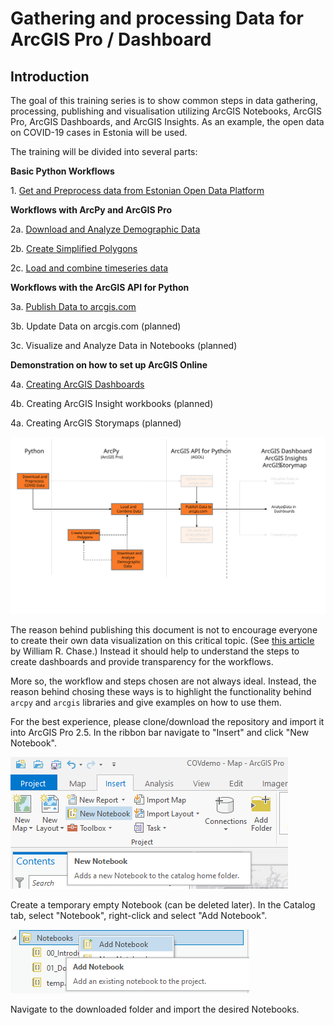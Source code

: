 # Gathering and processing Data for ArcGIS Pro / Dashboard

## Introduction

The goal of this training series is to show common steps in data gathering, processing, publishing and visualisation utilizing ArcGIS Notebooks, ArcGIS Pro, ArcGIS Dashboards, and ArcGIS Insights. As an example, the open data on COVID-19 cases in Estonia will be used.

The training will be divided into several parts:

**Basic Python Workflows**

1\. [Get and Preprocess data from Estonian Open Data Platform](https://github.com/MBennGit/agcovdemo/blob/master/01_Download_and_Preprocess_Data.ipynb)

**Workflows with ArcPy and ArcGIS Pro**

2a\. [Download and Analyze Demographic Data](https://github.com/MBennGit/agcovdemo/blob/master/02a_Download_and_Analyze_Demographic_Data.ipynb)

2b\. [Create Simplified Polygons](https://github.com/MBennGit/agcovdemo/blob/master/02b_Create_Simplified_Polygons.ipynb)

2c\. [Load and combine timeseries data](https://github.com/MBennGit/agcovdemo/blob/master/02c_Load_and_combine_timeseries_data.ipynb)


**Workflows with the ArcGIS API for Python**

3a\. [Publish Data to arcgis.com](https://github.com/MBennGit/agcovdemo/blob/master/03a_publish_data_into_arcgis.com.ipynb)

3b\. Update Data on arcgis.com (planned)

3c\. Visualize and Analyze Data in Notebooks (planned)

**Demonstration on how to set up ArcGIS Online**

4a\. [Creating ArcGIS Dashboards](https://github.com/MBennGit/agcovdemo/blob/master/04a_visualize_data_in_arcgis.com.ipynb)

4b\. Creating ArcGIS Insight workbooks (planned)

4a\. Creating ArcGIS Storymaps (planned)


![Overview](img/00_overview.svg)


The reason behind publishing this document is not to encourage everyone to create their own data visualization on this critical topic. (See [this article](https://www.williamrchase.com/post/why-i-m-not-making-covid19-visualizations-and-why-you-probably-shouldn-t-either/) by William R. Chase.) Instead it should help to understand the steps to create dashboards and provide transparency for the workflows.

More so, the workflow and steps chosen are not always ideal. Instead, the reason behind chosing these ways is to highlight the functionality behind ```arcpy``` and ```arcgis``` libraries and give examples on how to use them. 

For the best experience, please clone/download the repository and import it into ArcGIS Pro 2.5.
In the ribbon bar navigate to "Insert" and click "New Notebook".

![Add Notebook](img/00_1_add_notebook.png)

Create a temporary empty Notebook (can be deleted later).
In the Catalog tab, select "Notebook", right-click and select "Add Notebook".

![Add Notebook2](img/00_2_add_notebook.png)

Navigate to the downloaded folder and import the desired Notebooks.

